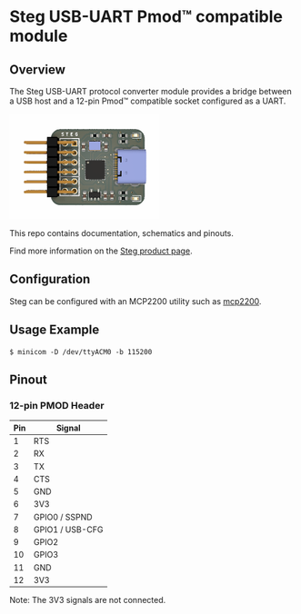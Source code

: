 # Steg USB-UART Pmod™ compatible module

## Overview

The Steg USB-UART protocol converter module provides a bridge between a USB host and a 12-pin Pmod™ compatible socket configured as a UART.

![Steg](https://github.com/machdyne/steg/blob/4311d679c970d39b5ee342cecf7dba74230a450b/steg.png)

This repo contains documentation, schematics and pinouts.

Find more information on the [Steg product page](https://machdyne.com/product/steg-usb-uart-pmod/).

## Configuration

Steg can be configured with an MCP2200 utility such as [mcp2200](https://github.com/ipaton0/mcp2200).

## Usage Example

```
$ minicom -D /dev/ttyACM0 -b 115200
```

## Pinout

### 12-pin PMOD Header

| Pin | Signal |
| --- | ------ |
| 1 | RTS |
| 2 | RX |
| 3 | TX |
| 4 | CTS |
| 5 | GND |
| 6 | 3V3 |
| 7 | GPIO0 / SSPND |
| 8 | GPIO1 / USB-CFG |
| 9 | GPIO2 |
| 10 | GPIO3 |
| 11 | GND |
| 12 | 3V3 |

Note: The 3V3 signals are not connected.
